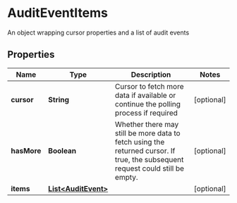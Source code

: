 

# AuditEventItems

An object wrapping cursor properties and a list of audit events

## Properties

| Name | Type | Description | Notes |
|------------ | ------------- | ------------- | -------------|
|**cursor** | **String** | Cursor to fetch more data if available or continue the polling process if required |  [optional] |
|**hasMore** | **Boolean** | Whether there may still be more data to fetch using the returned cursor. If true, the subsequent request could still be empty. |  [optional] |
|**items** | [**List&lt;AuditEvent&gt;**](AuditEvent.md) |  |  [optional] |



